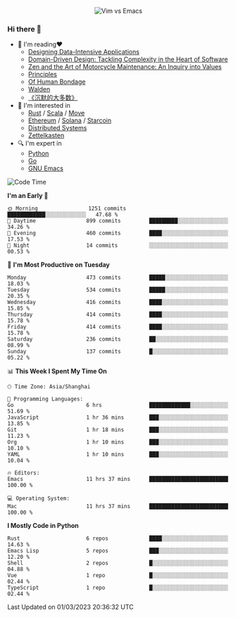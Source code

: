 <p align="center">
    <img src="https://gist.githubusercontent.com/coldnight/e696baffb094e71c96cb302118878eae/raw/40ea5053a6f66cc65f90f437e4173497da225958/banner.gif" alt="Vim vs Emacs" />
</p>

### Hi there 👋

- 📖 I'm reading❤️
    + [Designing Data-Intensive Applications](https://www.oreilly.com/library/view/designing-data-intensive-applications/9781491903063/)
    + [Domain-Driven Design: Tackling Complexity in the Heart of Software](https://www.dddcommunity.org/book/evans_2003/)
    + [Zen and the Art of Motorcycle Maintenance: An Inquiry into Values](https://en.wikipedia.org/wiki/Zen_and_the_Art_of_Motorcycle_Maintenance)
    + [Principles](https://www.principles.com/)
    + [Of Human Bondage](https://en.wikipedia.org/wiki/Of_Human_Bondage)
    + [Walden](https://en.wikipedia.org/wiki/Walden)
    + [《沉默的大多数》](https://en.wikipedia.org/wiki/Silent_majority)
- 🌱 I'm interested in
    + [Rust](https://www.rust-lang.org/) / [Scala](https://www.scala-lang.org/) / [Move](https://github.com/move-language/move/)
    + [Ethereum](https://ethereum.org/en/) / [Solana](https://solana.com/) / [Starcoin](https://github.com/starcoinorg/starcoin)
	+ [Distributed Systems](https://www.linuxzen.com/notes/topics/20200320174417_%E5%88%86%E5%B8%83%E5%BC%8F/)
	+ [Zettelkasten](https://www.linuxzen.com/notes/notes/20220120080920-slip_box/)
- 🔍 I'm expert in
    + [Python](https://www.python.org/)
    + [Go](https://go.dev/)
    + [GNU Emacs](https://www.gnu.org/software/emacs/)

<!--START_SECTION:waka-->
![Code Time](http://img.shields.io/badge/Code%20Time-1%2C920%20hrs%2038%20mins-blue)

**I'm an Early 🐤** 

```text
🌞 Morning                1251 commits        ████████████░░░░░░░░░░░░░   47.68 % 
🌆 Daytime                899 commits         █████████░░░░░░░░░░░░░░░░   34.26 % 
🌃 Evening                460 commits         ████░░░░░░░░░░░░░░░░░░░░░   17.53 % 
🌙 Night                  14 commits          ░░░░░░░░░░░░░░░░░░░░░░░░░   00.53 % 
```
📅 **I'm Most Productive on Tuesday** 

```text
Monday                   473 commits         █████░░░░░░░░░░░░░░░░░░░░   18.03 % 
Tuesday                  534 commits         █████░░░░░░░░░░░░░░░░░░░░   20.35 % 
Wednesday                416 commits         ████░░░░░░░░░░░░░░░░░░░░░   15.85 % 
Thursday                 414 commits         ████░░░░░░░░░░░░░░░░░░░░░   15.78 % 
Friday                   414 commits         ████░░░░░░░░░░░░░░░░░░░░░   15.78 % 
Saturday                 236 commits         ██░░░░░░░░░░░░░░░░░░░░░░░   08.99 % 
Sunday                   137 commits         █░░░░░░░░░░░░░░░░░░░░░░░░   05.22 % 
```


📊 **This Week I Spent My Time On** 

```text
🕑︎ Time Zone: Asia/Shanghai

💬 Programming Languages: 
Go                       6 hrs               █████████████░░░░░░░░░░░░   51.69 % 
JavaScript               1 hr 36 mins        ███░░░░░░░░░░░░░░░░░░░░░░   13.85 % 
Git                      1 hr 18 mins        ███░░░░░░░░░░░░░░░░░░░░░░   11.23 % 
Org                      1 hr 10 mins        ███░░░░░░░░░░░░░░░░░░░░░░   10.10 % 
YAML                     1 hr 10 mins        ███░░░░░░░░░░░░░░░░░░░░░░   10.04 % 

🔥 Editors: 
Emacs                    11 hrs 37 mins      █████████████████████████   100.00 % 

💻 Operating System: 
Mac                      11 hrs 37 mins      █████████████████████████   100.00 % 
```

**I Mostly Code in Python** 

```text
Rust                     6 repos             ████░░░░░░░░░░░░░░░░░░░░░   14.63 % 
Emacs Lisp               5 repos             ███░░░░░░░░░░░░░░░░░░░░░░   12.20 % 
Shell                    2 repos             █░░░░░░░░░░░░░░░░░░░░░░░░   04.88 % 
Vue                      1 repo              █░░░░░░░░░░░░░░░░░░░░░░░░   02.44 % 
TypeScript               1 repo              █░░░░░░░░░░░░░░░░░░░░░░░░   02.44 % 
```




 Last Updated on 01/03/2023 20:36:32 UTC
<!--END_SECTION:waka-->
